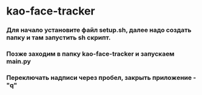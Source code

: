 # kao-face-tracker
### Для начало установите файл setup.sh, далее надо создать папку и там запустить sh скрипт.
### Позже заходим в папку kao-face-tracker и запускаем main.py
### Переключать надписи через пробел, закрыть приложение - "q"